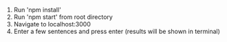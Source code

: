1. Run 'npm install'
2. Run 'npm start' from root directory
3. Navigate to localhost:3000
4. Enter a few sentences and press enter (results will be shown in terminal)